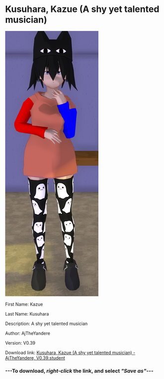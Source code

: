 # Kusuhara, Kazue (A shy yet talented musician)

<img src = "https://raw.githubusercontent.com/Arbiter1223/Daigaku-Gurashi-Custom-Students/master/Students/Files/Kusuhara%2C%20Kazue%20(A%20shy%20yet%20talented%20musician).png">

First Name: Kazue

Last Name: Kusuhara

Description: A shy yet talented musician

Author: AjTheYandere

Version: V0.39

Download link: <a href="https://raw.githubusercontent.com/Arbiter1223/Daigaku-Gurashi-Custom-Students/master/Students/Files/Kusuhara%2C%20Kazue%20(A%20shy%20yet%20talented%20musician)%20-%20AjTheYandere%2C%20V0.39.student">Kusuhara, Kazue (A shy yet talented musician) - AjTheYandere, V0.39.student</a>

### ---**To download, _right-click_ the link, and select _"Save as"_**---
